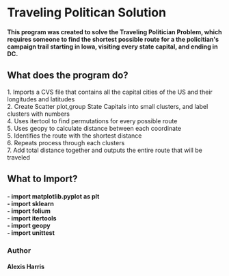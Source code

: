 <h1>Traveling Politican Solution</h1>
<h4> This program was created to solve the Traveling Politician Problem, which requires someone to find the shortest possible route for a the policitian's campaign trail starting in Iowa, visiting every state capital, and ending in DC.
<h2> What does the program do?</h2
<h4> 1. Imports a CVS file that contains all the capital cities of the US and their longitudes and latitudes<br>2. Create Scatter plot,group State Capitals into small clusters, and label clusters with numbers<br>
  4. Uses itertool to find permutations for every possible route<br>5. Uses geopy to calculate distance between each coordinate<br>5. Identifies the route with the shortest distance<br>6. Repeats process through each clusters<br>7. Add total distance together and outputs the entire route that will be traveled </h4>
<h2>What to Import?</h2>
<h4>- import matplotlib.pyplot as plt<br>
- import sklearn<br>
- import folium<br>
- import itertools<br>
- import geopy<br>
- import unittest</h4>
<h3>Author</h3>
<h4>Alexis Harris</h4>
